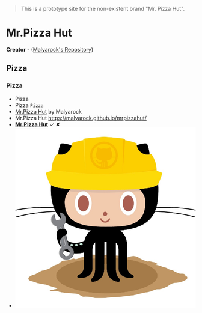> This is a prototype site for the non-existent brand "Mr. Pizza Hut".

# Mr.Pizza Hut

**Creator** - ([Malyarock's Repository](https://github.com/malyarock/mrpizzahut))

## Pizza
### Pizza
- Pizza
- Pizza `Pizza`
- [Mr.Pizza Hut](https://malyarock.github.io/mrpizzahut/) by Malyarock
- Mr.Pizza Hut <https://malyarock.github.io/mrpizzahut/>
- [**Mr.Pizza Hut**](https://malyarock.github.io/mrpizzahut/)
✓ 
✘
- ![Pizza](/images/404.jpg "Pizza")
